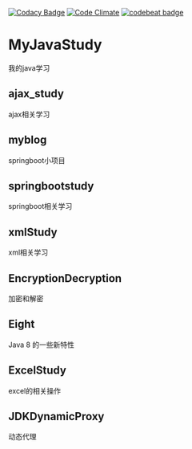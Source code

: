 [![Codacy Badge](https://api.codacy.com/project/badge/Grade/1bb28c4993034e3891a0b8941414f6c5)](https://www.codacy.com/app/dragonhht/MyJavaStudy?utm_source=github.com&amp;utm_medium=referral&amp;utm_content=dragonhht/MyJavaStudy&amp;utm_campaign=Badge_Grade)
[![Code Climate](https://img.shields.io/codeclimate/github/dragonhht/MyJavaStudy.svg)](https://codeclimate.com/github/dragonhht/MyJavaStudy)
[![codebeat badge](https://codebeat.co/badges/3c499b06-bc84-4593-a183-efa2daa6b0d9)](https://codebeat.co/projects/github-com-dragonhht-myjavastudy-master)

# MyJavaStudy
我的java学习
## ajax_study
ajax相关学习
## myblog
springboot小项目
## springbootstudy
springboot相关学习
## xmlStudy
xml相关学习
## EncryptionDecryption
加密和解密
## Eight
Java 8 的一些新特性
## ExcelStudy
excel的相关操作
## JDKDynamicProxy
动态代理